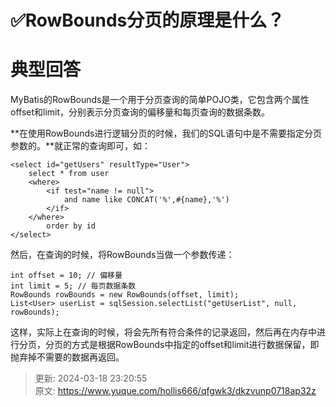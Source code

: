 # ✅RowBounds分页的原理是什么？

# 典型回答


MyBatis的RowBounds是一个用于分页查询的简单POJO类，它包含两个属性offset和limit，分别表示分页查询的偏移量和每页查询的数据条数。



**在使用RowBounds进行逻辑分页的时候，我们的SQL语句中是不需要指定分页参数的。**就正常的查询即可，如：



```plain
<select id="getUsers" resultType="User">
    select * from user
    <where>
        <if test="name != null">
            and name like CONCAT('%',#{name},'%')
        </if>
    </where>
		order by id
</select>
```



然后，在查询的时候，将RowBounds当做一个参数传递：



```plain
int offset = 10; // 偏移量
int limit = 5; // 每页数据条数
RowBounds rowBounds = new RowBounds(offset, limit);
List<User> userList = sqlSession.selectList("getUserList", null, rowBounds);
```



这样，实际上在查询的时候，将会先所有符合条件的记录返回，然后再在内存中进行分页，分页的方式是根据RowBounds中指定的offset和limit进行数据保留，即抛弃掉不需要的数据再返回。



> 更新: 2024-03-18 23:20:55  
> 原文: <https://www.yuque.com/hollis666/qfgwk3/dkzvunp0718ap32z>